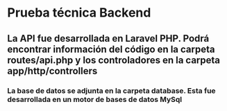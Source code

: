 # Prueba técnica Backend
## La API  fue desarrollada en Laravel PHP. Podrá encontrar información del código en la carpeta routes/api.php y los controladores en la carpeta app/http/controllers

### La base de datos se adjunta en la carpeta database. Esta fue desarrollada en un motor de bases de datos MySql
